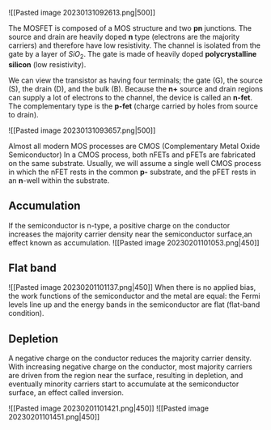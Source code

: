 ![[Pasted image 20230131092613.png|500]]

The MOSFET is composed of a MOS structure and two **pn** junctions. The source and drain are heavily doped **n** type (electrons are the majority carriers) and therefore have low resistivity. The channel is isolated from the gate by a layer of $SiO_{2}$. The gate is made of heavily doped **polycrystalline silicon** (low resistivity).  

We can view the transistor as having four terminals; the gate (G), the source (S), the drain (D), and the bulk (B). Because the **n+** source and drain regions can supply a lot of electrons to the channel, the device is called an **n-fet**. The complementary type is the **p-fet** (charge carried by holes from source to drain). 

![[Pasted image 20230131093657.png|500]]

Almost all modern MOS processes are CMOS (Complementary Metal Oxide Semiconductor) In a CMOS process, both nFETs and pFETs are fabricated on the same substrate. Usually, we will assume a single well CMOS process in which the nFET rests in the common **p-** substrate, and the pFET rests in an **n**-well within the substrate.

## Accumulation
If the semiconductor is n-type, a positive charge on the conductor increases the majority carrier density near the semiconductor surface,an effect known as accumulation.
![[Pasted image 20230201101053.png|450]]

## Flat band
![[Pasted image 20230201101137.png|450]]
When there is no applied bias, the work functions of the semiconductor and the metal
are equal: the Fermi levels line up and the energy bands in the semiconductor are flat (flat-band condition).


## Depletion
A negative charge on the conductor reduces the majority carrier density. With increasing negative charge on the conductor, most majority carriers are driven from the region near the surface, resulting in depletion, and eventually minority carriers start to accumulate at the semiconductor surface, an effect called inversion.

![[Pasted image 20230201101421.png|450]]
![[Pasted image 20230201101451.png|450]]